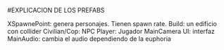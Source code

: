#EXPLICACION DE LOS PREFABS

XSpawnePoint: genera personajes. Tienen spawn rate.
Build: un edificio con collider
Civilian/Cop: NPC
Player: Jugador
MainCamera
UI: interfaz
MainAudio: cambia el audio dependiendo de la euphoria
